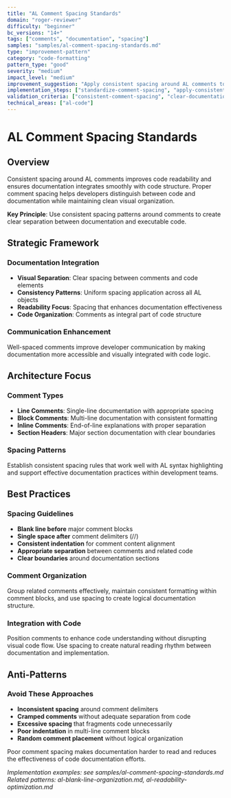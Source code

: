 ```yaml
---
title: "AL Comment Spacing Standards"
domain: "roger-reviewer"
difficulty: "beginner"
bc_versions: "14+"
tags: ["comments", "documentation", "spacing"]
samples: "samples/al-comment-spacing-standards.md"
type: "improvement-pattern"
category: "code-formatting"
pattern_type: "good"
severity: "medium"
impact_level: "medium"
improvement_suggestion: "Apply consistent spacing around AL comments to improve readability and documentation clarity"
implementation_steps: ["standardize-comment-spacing", "apply-consistent-patterns", "validate-readability"]
validation_criteria: ["consistent-comment-spacing", "clear-documentation-separation"]
technical_areas: ["al-code"]
---
```


# AL Comment Spacing Standards

## Overview

Consistent spacing around AL comments improves code readability and ensures documentation integrates smoothly with code structure. Proper comment spacing helps developers distinguish between code and documentation while maintaining clean visual organization.

**Key Principle**: Use consistent spacing patterns around comments to create clear separation between documentation and executable code.

## Strategic Framework

### Documentation Integration
- **Visual Separation**: Clear spacing between comments and code elements
- **Consistency Patterns**: Uniform spacing application across all AL objects
- **Readability Focus**: Spacing that enhances documentation effectiveness
- **Code Organization**: Comments as integral part of code structure

### Communication Enhancement
Well-spaced comments improve developer communication by making documentation more accessible and visually integrated with code logic.

## Architecture Focus

### Comment Types
- **Line Comments**: Single-line documentation with appropriate spacing
- **Block Comments**: Multi-line documentation with consistent formatting
- **Inline Comments**: End-of-line explanations with proper separation
- **Section Headers**: Major section documentation with clear boundaries

### Spacing Patterns
Establish consistent spacing rules that work well with AL syntax highlighting and support effective documentation practices within development teams.

## Best Practices

### Spacing Guidelines
- **Blank line before** major comment blocks
- **Single space after** comment delimiters (//)
- **Consistent indentation** for comment content alignment
- **Appropriate separation** between comments and related code
- **Clear boundaries** around documentation sections

### Comment Organization
Group related comments effectively, maintain consistent formatting within comment blocks, and use spacing to create logical documentation structure.

### Integration with Code
Position comments to enhance code understanding without disrupting visual code flow. Use spacing to create natural reading rhythm between documentation and implementation.

## Anti-Patterns

### Avoid These Approaches
- **Inconsistent spacing** around comment delimiters
- **Cramped comments** without adequate separation from code
- **Excessive spacing** that fragments code unnecessarily
- **Poor indentation** in multi-line comment blocks
- **Random comment placement** without logical organization

Poor comment spacing makes documentation harder to read and reduces the effectiveness of code documentation efforts.

*Implementation examples: see samples/al-comment-spacing-standards.md*
*Related patterns: al-blank-line-organization.md, al-readability-optimization.md*